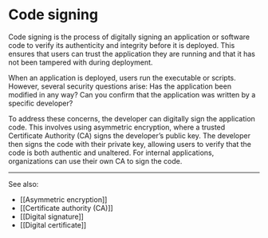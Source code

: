
# Code signing

Code signing is the process of digitally signing an application or software code to verify its authenticity and integrity before it is deployed. This ensures that users can trust the application they are running and that it has not been tampered with during deployment.

When an application is deployed, users run the executable or scripts. However, several security questions arise: Has the application been modified in any way? Can you confirm that the application was written by a specific developer?

To address these concerns, the developer can digitally sign the application code. This involves using asymmetric encryption, where a trusted Certificate Authority (CA) signs the developer’s public key. The developer then signs the code with their private key, allowing users to verify that the code is both authentic and unaltered. For internal applications, organizations can use their own CA to sign the code.

---

See also:

- [[Asymmetric encryption]]
- [[Certificate authority (CA)]]
- [[Digital signature]]
- [[Digital certificate]]
